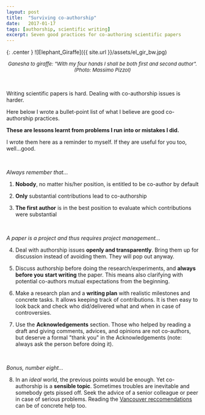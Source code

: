 ```yaml
---
layout: post
title:  "Surviving co-authorship"
date:   2017-01-17
tags: [authorship, scientific writing]
excerpt: Seven good practices for co-authoring scientific papers
---
```


{: .center }
![Elephant_Giraffe]({{ site.url }}/assets/el_gir_bw.jpg)
<center><i><font size="2"> Ganesha to giraffe: "With my four hands I shall be both first and second author". (Photo: Massimo Pizzol)</font></i></center>



&nbsp;

Writing scientific papers is hard. Dealing with co-authorship issues is harder.

Here below I wrote a bullet-point list of what I believe are good co-authorship practices.

**These are lessons learnt from problems I run into or mistakes I did.**

I wrote them here as a reminder to myself. If they are useful for you too, well...good.

&nbsp;

_Always remember that..._

1) **Nobody**, no matter his/her position, is entitled to be co-author by default

2) **Only** substantial contributions lead to co-authorship

3) **The first author** is in the best position to evaluate which contributions were substantial

&nbsp;

_A paper is a project and thus requires project management..._

4) Deal with authorship issues **openly and transparently**. Bring them up for discussion instead of avoiding them. They will pop out anyway.

5) Discuss authorship before doing the research/experiments, and **always before you start writing** the paper. This means also clarifying with potential co-authors mutual expectations from the beginning.

6) Make a research plan and a **writing plan** with realistic milestones and concrete tasks. It allows keeping track of contributions. It is then easy to look back and check who did/delivered what and when in case of controversies.

7) Use the **Acknowledgements** section. Those who helped by reading a draft and giving comments, advices, and opinions are not co-authors, but deserve a formal "thank you" in the Acknowledgements (note: always ask the person before doing it).

&nbsp;

_Bonus, number eight..._

8) In an _ideal_ world, the previous points would be enough. Yet co-authorship is a **sensible topic**. Sometimes troubles are inevitable and somebody gets pissed off. Seek the advice of a senior colleague or peer in case of serious problems. Reading the [Vancouver reccomendations](http://www.icmje.org/icmje-recommendations.pdf) can be of concrete help too.
